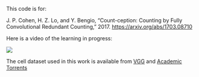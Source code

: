 This code is for:

J. P. Cohen, H. Z. Lo, and Y. Bengio, “Count-ception: Counting by Fully Convolutional Redundant Counting,” 2017.
https://arxiv.org/abs/1703.08710


Here is a video of the learning in progress:

[![](http://img.youtube.com/vi/ej5bj0mlQq8/0.jpg)](https://www.youtube.com/watch?v=ej5bj0mlQq8)

The cell dataset used in this work is available from [VGG](http://www.robots.ox.ac.uk/~vgg/research/counting/cells.zip) and [Academic Torrents](http://academictorrents.com/details/b32305598175bb8e03c5f350e962d772a910641c)
